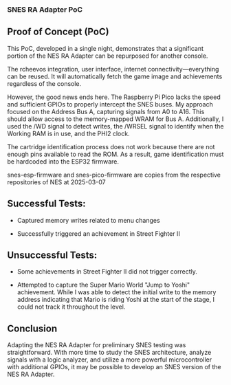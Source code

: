 ### SNES RA Adapter PoC

## Proof of Concept (PoC)

This PoC, developed in a single night, demonstrates that a significant portion of the NES RA Adapter can be repurposed for another console.

The rcheevos integration, user interface, internet connectivity—everything can be reused. It will automatically fetch the game image and achievements regardless of the console.

However, the good news ends here. The Raspberry Pi Pico lacks the speed and sufficient GPIOs to properly intercept the SNES buses. My approach focused on the Address Bus A, capturing signals from A0 to A16. This should allow access to the memory-mapped WRAM for Bus A. Additionally, I used the /WD signal to detect writes, the /WRSEL signal to identify when the Working RAM is in use, and the PHI2 clock.

The cartridge identification process does not work because there are not enough pins available to read the ROM. As a result, game identification must be hardcoded into the ESP32 firmware.

snes-esp-firmware and snes-pico-firmware are copies from the respective repositories of NES at 2025-03-07

## Successful Tests:

- Captured memory writes related to menu changes

- Successfully triggered an achievement in Street Fighter II

## Unsuccessful Tests:

- Some achievements in Street Fighter II did not trigger correctly.

- Attempted to capture the Super Mario World "Jump to Yoshi" achievement. While I was able to detect the initial write to the memory address indicating that Mario is riding Yoshi at the start of the stage, I could not track it throughout the level.

## Conclusion

Adapting the NES RA Adapter for preliminary SNES testing was straightforward. With more time to study the SNES architecture, analyze signals with a logic analyzer, and utilize a more powerful microcontroller with additional GPIOs, it may be possible to develop an SNES version of the NES RA Adapter.